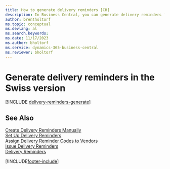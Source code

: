 ```yaml
---
title: How to generate delivery reminders [CH]
description: In Business Central, you can generate delivery reminders for all overdue deliveries, or you can create a single delivery reminder manually.
author: brentholtorf
ms.topic: conceptual
ms.devlang: al
ms.search.keywords:
ms.date: 11/17/2023
ms.author: bholtorf
ms.service: dynamics-365-business-central
ms.reviewer: bholtorf
---
```

# Generate delivery reminders in the Swiss version

[!INCLUDE [delivery-reminders-generate](../includes/ATCHDE/delivery-reminders-generate.md)]

## See Also

[Create Delivery Reminders Manually](how-to-create-delivery-reminders-manually.md)  
[Set Up Delivery Reminders](how-to-set-up-delivery-reminders.md)  
[Assign Delivery Reminder Codes to Vendors](how-to-assign-delivery-reminder-codes-to-vendors.md)  
[Issue Delivery Reminders](how-to-issue-delivery-reminders.md)  
[Delivery Reminders](delivery-reminders.md)  


[!INCLUDE[footer-include](../../includes/footer-banner.md)]